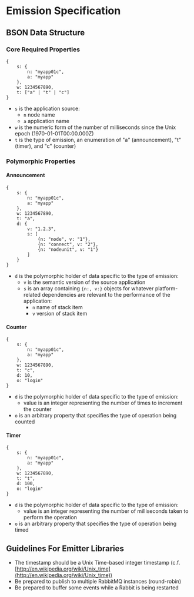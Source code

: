 Emission Specification
======================

BSON Data Structure
-------------------

### Core Required Properties ###
	{
		s: {
			n: "myapp01c",
			a: "myapp"
		},
		w: 1234567890,
		t: ["a" | "t" | "c"]
	}

* `s` is the application source:
	* `n` node name
	* `a` application name
* `w` is the numeric form of the number of milliseconds since the Unix epoch (1970-01-01T00:00.000Z)
* `t` is the type of emission, an enumeration of "a" (announcement), "t" (timer), and "c" (counter)

### Polymorphic Properties ###

#### Announcement ####
	{
		s: {
			n: "myapp01c",
			a: "myapp"
		},
		w: 1234567890,
		t: "a",
		d: {
			v: "1.2.3",
			s: [
				{n: "node", v: "1"},
				{n: "connect", v: "2"},
				{n: "nodeunit", v: "1"}
			]
		}
	}

* `d` is the polymorphic holder of data specific to the type of emission:
	* `v` is the semantic version of the source application
	* `s` is an array containing `{n:, v:}` objects for whatever platform-related dependencies are relevant to the performance of the application:
		* `n` name of stack item
		* `v` version of stack item

#### Counter ####
	{
		s: {
			n: "myapp01c",
			a: "myapp"
		},
		w: 1234567890,
		t: "c",
		d: 10,
		o: "login"
	}

* `d` is the polymorphic holder of data specific to the type of emission:
	* value is an integer representing the number of times to increment the counter
* `o` is an arbitrary property that specifies the type of operation being counted

#### Timer ####
	{
		s: {
			n: "myapp01c",
			a: "myapp"
		},
		w: 1234567890,
		t: "t",
		d: 100,
		o: "login"
	}

* `d` is the polymorphic holder of data specific to the type of emission:
	* value is an integer representing the number of milliseconds taken to perform the operation
* `o` is an arbitrary property that specifies the type of operation being timed


Guidelines For Emitter Libraries
--------------------------------
* The timestamp should be a Unix Time-based integer timestamp (c.f. [http://en.wikipedia.org/wiki/Unix_time](http://en.wikipedia.org/wiki/Unix_time))
* Be prepared to publish to multiple RabbitMQ instances (round-robin)
* Be prepared to buffer some events while a Rabbit is being restarted